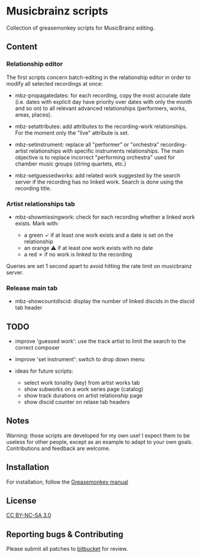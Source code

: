 Musicbrainz scripts
===================

Collection of greasemonkey scripts for MusicBrainz editing.


Content
-------

### Relationship editor

The first scripts concern batch-editing in the relationship editor in order to
modify all selected recordings at once:

* mbz-propagatedates: for each recording, copy the most accurate date (i.e.
dates with explicit day have priority over dates with only the month and so on)
to all relevant advanced relationships (performers, works, areas, places).

* mbz-setattributes: add attributes to the recording-work relationships. For
the moment only the "live" attribute is set.

* mbz-setinstrument: replace all "performer" or "orchestra" recording-artist
relationships with specific instruments relationships. The main objective is to
replace incorrect "performing orchestra" used for chamber music groups (string
quartets, etc.)

* mbz-setguessedworks: add related work suggested by the search server if the
recording has no linked work. Search is done using the recording title.


### Artist relationships tab

* mbz-showmissingwork: check for each recording whether a linked work exists.
  Mark with:

  - a green ✓ if at least one work exists and a date is set on the
  relationship
  - an orange ⚠ if at least one work exists with no date
  - a red ✗ if no work is linked to the recording

Queries are set 1 second apart to avoid hitting the rate limit on musicbrainz
server.


### Release main tab

* mbz-showcountdiscid: display the number of linked discids in the discid tab
header


TODO
----

* improve 'guessed work': use the track artist to limit the search to the correct
composer

* improve 'set instrument': switch to drop down menu

* ideas for future scripts:

  - select work tonality (key) from artist works tab
  - show subworks on a work series page (catalog)
  - show track durations on artist relationship page
  - show discid counter on relase tab headers


Notes
-----

Warning: those scripts are developed for my own use! I expect them to be
useless for other people, except as an example to adapt to your own goals.
Contributions and feedback are welcome.


Installation
------------

For installation, follow the [Greasemonkey manual](http://wiki.greasespot.net/Greasemonkey_Manual:Installing_Scripts)


License
-------

[CC BY-NC-SA 3.0](https://creativecommons.org/licenses/by-nc-sa/3.0/)


Reporting bugs & Contributing
-----------------------------

Please submit all patches to [bitbucket](https://bitbucket.org/loujine/musicbrainz-scripts/pull-request) for review.

